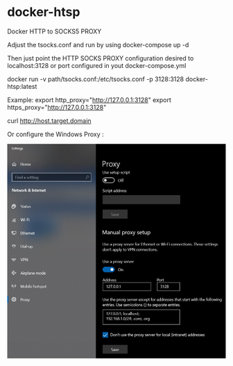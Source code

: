 # docker-htsp
Docker HTTP to SOCKS5 PROXY

Adjust the tsocks.conf and run by using docker-compose up -d 

Then just point the HTTP SOCKS PROXY configuration desired to localhost:3128 or port configured in yout docker-compose.yml

docker run -v path/tsocks.conf:/etc/tsocks.conf -p 3128:3128 docker-htsp:latest 
  
Example: 
export http_proxy="http://127.0.0.1:3128"
export https_proxy="http://127.0.0.1:3128"

curl http://host.target.domain

Or configure the Windows Proxy :

![Windows proxy](./proxy.jpg)

